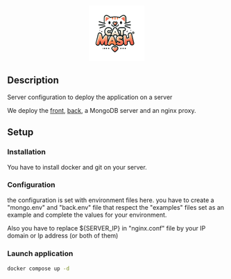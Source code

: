 <p align="center">
    <img src="../front/src/assets/logo-removebg.png" width="128">
</p>

## Description
Server configuration to deploy the application on a server

We deploy the [front](../front/README.md), [back](../back/README.md), a MongoDB server and an nginx proxy.

## Setup
### Installation
You have to install docker and git on your server.

### Configuration
the configuration is set with environment files here.
you have to create a "mongo.env" and "back.env" file that respect the "examples" files set as an example and complete the values for your environment.

Also you have to replace ${SERVER_IP} in "nginx.conf" file by your IP domain or Ip address (or both of them)

### Launch application
```bash
docker compose up -d
```

